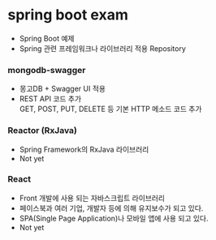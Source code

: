 # spring boot exam
- Spring Boot 예제
- Spring 관련 프레임워크나 라이브러리 적용 Repository

### mongodb-swagger
- 몽고DB + Swagger UI 적용
- REST API 코드 추가  
GET, POST, PUT, DELETE 등 기본 HTTP 메소드 코드 추가

### Reactor (RxJava)
- Spring Framework의 RxJava 라이브러리
- Not yet

### React
- Front 개발에 사용 되는 자바스크립트 라이브러리
- 페이스북과 여러 기업, 개발자 등에 의해 유지보수가 되고 있다.
- SPA(Single Page Application)나 모바일 앱에 사용 되고 있다.
- Not yet
